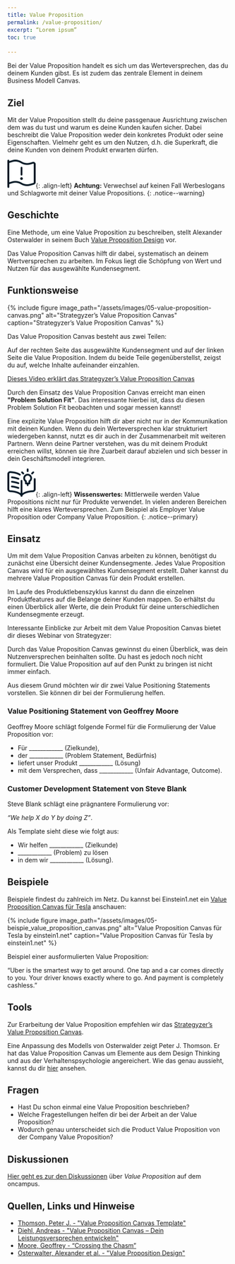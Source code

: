 ```yaml
---
title: Value Proposition
permalink: /value-proposition/
excerpt: “Lorem ipsum”
toc: true

---
```


Bei der Value Proposition handelt es sich um das Werteversprechen, das du deinem Kunden gibst. 
Es ist zudem das zentrale Element in deinem Business Modell Canvas.


## Ziel

Mit der Value Proposition stellt du deine passgenaue Ausrichtung zwischen dem was du tust und warum es deine Kunden kaufen sicher. 
Dabei beschreibt die Value Proposition weder dein konkretes Produkt oder seine Eigenschaften. 
Vielmehr geht es um den Nutzen, d.h. die Superkraft, die deine Kunden von deinem Produkt erwarten dürfen.

![image-left][image-1]{: .align-left} 
**Achtung:**
Verwechsel auf keinen Fall Werbeslogans und Schlagworte mit deiner Value Propositions.
{: .notice--warning}


## Geschichte

Eine Methode, um eine Value Proposition zu beschreiben, stellt Alexander Osterwalder in seinem Buch [Value Proposition Design][4] vor. 

Das Value Proposition Canvas hilft dir dabei, systematisch an deinem Wertversprechen zu arbeiten. 
Im Fokus liegt die Schöpfung von Wert und Nutzen für das ausgewählte Kundensegment.

## Funktionsweise

{% include figure image_path="/assets/images/05-value-proposition-canvas.png" alt="Strategyzer’s Value Proposition Canvas" caption="Strategyzer’s Value Proposition Canvas" %}


Das Value Proposition Canvas besteht aus zwei Teilen:

Auf der rechten Seite das ausgewählte Kundensegment und auf der linken Seite die Value Proposition. 
Indem du beide Teile gegenüberstellst, zeigst du auf, welche Inhalte aufeinander einzahlen.

[Dieses Video erklärt das Strategyzer’s Value Proposition Canvas](https://vimeo.com/208131526)

Durch den Einsatz des Value Proposition Canvas erreicht man einen **"Problem Solution Fit"**. 
Das interessante hierbei ist, dass du diesen Problem Solution Fit beobachten und sogar messen kannst!

Eine explizite Value Proposition hilft dir aber nicht nur in der Kommunikation mit deinen Kunden. 
Wenn du dein Werteversprechen klar strukturiert wiedergeben kannst, nutzt es dir auch in der Zusammenarbeit mit weiteren Partnern. 
Wenn deine Partner verstehen, was du mit deinem Produkt erreichen willst, können sie ihre Zuarbeit darauf abzielen und sich besser in dein Geschäftsmodell integrieren.

![image-left][image-2]{: .align-left}
**Wissenswertes:**
Mittlerweile werden Value Propositions nicht nur für Produkte verwendet. 
In vielen anderen Bereichen hilft eine klares Werteversprechen.
Zum Beispiel als Employer Value Proposition oder Company Value Proposition.
{: .notice--primary}


## Einsatz

Um mit dem Value Proposition Canvas arbeiten zu können, benötigst du zunächst eine Übersicht deiner Kundensegmente.
Jedes Value Proposition Canvas wird für ein ausgewähltes Kundensegment erstellt. Daher kannst du mehrere Value Proposition Canvas für dein Produkt erstellen.

Im Laufe des Produktlebenszyklus kannst du dann die einzelnen Produktfeatures auf die Belange deiner Kunden mappen. 
So erhältst du einen Überblick aller Werte, die dein Produkt für deine unterschiedlichen Kundensegmente erzeugt.

Interessante Einblicke zur Arbeit mit dem Value Proposition Canvas bietet dir dieses Webinar von Strategyzer:


Durch das Value Proposition Canvas gewinnst du einen Überblick, was dein Nutzenversprechen beinhalten sollte. 
Du hast es jedoch noch nicht formuliert. Die Value Proposition auf auf den Punkt zu bringen ist nicht immer einfach.

Aus diesem Grund möchten wir dir zwei Value Positioning Statements vorstellen. Sie können dir bei der Formulierung helfen.

### Value Positioning Statement  von Geoffrey Moore

Geoffrey Moore schlägt folgende Formel für die Formulierung der Value Proposition vor:

* Für  ____________ (Zielkunde),
* der ____________  (Problem Statement, Bedürfnis)
* liefert unser Produkt ____________  (Lösung)
* mit dem Versprechen, dass  ____________ (Unfair Advantage, Outcome).


### Customer Development Statement von Steve Blank

Steve Blank schlägt eine prägnantere Formulierung vor:

*“We help X do Y by doing Z”*.

Als Template sieht diese wie folgt aus:

* Wir helfen ____________ (Zielkunde)
* ____________  (Problem) zu lösen
* in dem wir ____________ (Lösung).

## Beispiele

Beispiele findest du zahlreich im Netz. Du kannst bei Einstein1.net ein [Value Proposition Canvas für Tesla]( https://www.einstein1.net/value-proposition-canvas/) anschauen: 
 
{% include figure image_path="/assets/images/05-beispie_value_proposition_canvas.png" alt="Value Proposition Canvas für Tesla by einstein1.net" caption="Value Proposition Canvas für Tesla by einstein1.net" %}

Beispiel einer ausformulierten Value Proposition: 
 
“Uber is the smartest way to get around. One tap and a car comes directly to you. Your driver knows exactly where to go. And payment is completely cashless.”


## Tools

Zur Erarbeitung der Value Proposition empfehlen wir das [Strategyzer’s Value Proposition Canvas][3].


Eine Anpassung des Modells von Osterwalder zeigt Peter J. Thomson. 
Er hat das Value Proposition Canvas um Elemente aus dem Design Thinking und aus der Verhaltenspsychologie angereichert.
Wie das genau aussieht, kannst du dir [hier](https://www.peterjthomson.com/2013/11/value-proposition-canvas/) ansehen. 


## Fragen

* Hast Du schon einmal eine Value Proposition beschrieben?
* Welche Fragestellungen helfen dir bei der Arbeit an der Value Proposition?
* Wodurch genau unterscheidet sich die Product Value Proposition von der Company Value Proposition?

## Diskussionen

[Hier geht es zur den Diskussionen][1] über *Value Proposition* auf dem oncampus.

## Quellen, Links und Hinweise


[1]: https://www.oncampus.de/course/weiterbildung/moocs/apomooc/section-8/47755-aufgabenforum-von-der-empathy-map-und-dem-business-model-zur-value-proposition "oncampus Forum zu Value Proposition"

[2]: https://vimeo.com/208131526

[3]: /assets/downloads/05-value-proposition-canvas.pdf

[4]: https://www.amazon.de/Value-Proposition-Design-Fortsetzung-Bestsellers/dp/359350331X/ref=sr_1_2?dchild=1&keywords=Value+Proposition+Design&qid=1586343609&sr=8-2

[5]: https://www.shopify.de/blog/value-propositions

[6]: https://www.youtube.com/watch?v=r0mtUQnny94

*	[Thomson, Peter J. - "Value Proposition Canvas Template"](https://www.peterjthomson.com/2013/11/value-proposition-canvas/)
*	[Diehl, Andreas - "Value Proposition Canvas – Dein Leistungsversprechen entwickeln"](https://digitaleneuordnung.de/blog/value-proposition-canvas/)
*	[Moore, Geoffrey - “Crossing the Chasm”](https://www.amazon.de/Crossing-Chasm-3rd-Disruptive-Mainstream-ebook/dp/B00DB3D81G/ref=sr_1_1?__mk_de_DE=%C3%85M%C3%85%C5%BD%C3%95%C3%91&dchild=1&keywords=Crossing+the+Chasm&qid=1586438825&sr=8-1)
*	[Osterwalter, Alexander et al. - "Value Proposition Design"](https://www.amazon.de/Value-Proposition-Design-Fortsetzung-Bestsellers/dp/359350331X/ref=sr_1_2?dchild=1&keywords=Value+Proposition+Design&qid=1586343609&sr=8-2)


[image-1]:	/assets/images/flag-warning.png
[image-2]:	/assets/images/read-light-idea.png
[image-3]:	/assets/images/read-search.png
[image-4]:	/assets/images/lab-flask-experiment.png
[image-5]:	/assets/images/audio-book-headphones-person.png
[image-6]:	/assets/images/e-learning-book-laptop.png
[image-7]:	/assets/images/library.png